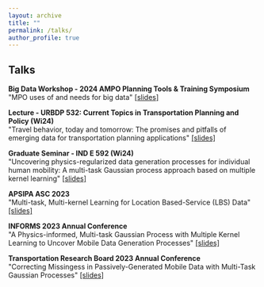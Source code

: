 ```yaml
---
layout: archive
title: ""
permalink: /talks/
author_profile: true
---
```


## Talks
**Big Data Workshop - 2024 AMPO Planning Tools & Training Symposium**        
"MPO uses of and needs for big data" [[slides]](https://ekinugurel.github.io/files/AMPO_Workshop_mentimeter_slides_with_results.pdf)

**Lecture - URBDP 532: Current Topics in Transportation Planning and Policy (Wi24)**              
"Travel behavior, today and tomorrow: The promises and pitfalls of emerging data for transportation planning applications" [[slides]](https://ekinugurel.github.io/files/URBDP_532_Presentation__Feb_14__2024_NO_NOTES.pdf)

**Graduate Seminar - IND E 592 (Wi24)**             
"Uncovering physics-regularized data generation processes for individual human mobility: A multi-task Gaussian process approach based on multiple kernel learning" [[slides]](https://ekinugurel.github.io/files/Research_Presentation__Feb_13th__2024_.pdf)

**APSIPA ASC 2023**       
"Multi-task, Multi-kernel Learning for Location Based-Service (LBS) Data" [[slides]](https://ekinugurel.github.io/files/APSIPA_presentation.pdf)

**INFORMS 2023 Annual Conference**       
"A Physics-informed, Multi-task Gaussian Process with Multiple Kernel Learning to Uncover Mobile Data Generation Processes" [[slides]](https://ekinugurel.github.io/files/INFORMS_2023_clean.pdf)

**Transportation Research Board 2023 Annual Conference**  
"Correcting Missingess in Passively-Generated Mobile Data with Multi-Task Gaussian Processes" [[slides]](https://ekinugurel.github.io/files/2023_TRB_clean.pdf)

